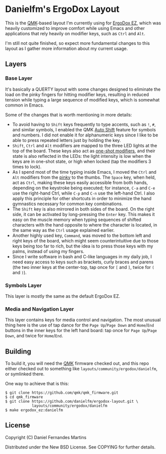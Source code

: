 # Danielfm's ErgoDox Layout

This is the [QMK](https://github.com/qmk/qmk_firmware)-based layout I'm
currently using for [ErgoDox EZ](https://ergodox-ez.com), which was
heavily customized to improve comfort while using Emacs and other
applications that rely heavily on modifier keys, such as `Ctrl` and `Alt`.

I'm still not quite finished, so expect more fundamental changes to this layout
as I gather more information about my current usage.

## Layers

### Base Layer

It's basically a QUERTY layout with some changes designed to eliminate the
load on the pinky fingers for hitting modifier keys, resulting in reduced
tension while typing a large sequence of modified keys, which is somewhat
common in Emacs.

Some of the changes that is worth mentioning in more details:

- To avoid having to `Shift` keys frequently to type accents, such as `!`, `#`,
  and similar symbols, I enabled the QMK
  [Auto Shift](https://docs.qmk.fm/#/feature_auto_shift) feature for symbols
  and numbers. I did not enable it for alphanumeric keys since I like to be able
  to press repeated letters just by holding the key.
- `Shift`, `Ctrl` and `Alt` modifiers are mapped to the three LED lights at the
  top of the board. These keys also act as
  [one-shot modifiers](https://docs.qmk.fm/#/feature_advanced_keycodes?id=one-shot-keys),
  and their state is also reflected in the LEDs: the light intensity is low when
  the keys are in one-shot state, or high when locked (tap the modifiers 3 times
  to lock).
- As I spend most of the time typing inside Emacs, I moved the `Ctrl` and
  `Alt` modifiers from the [pinky](http://ergoemacs.org/emacs/emacs_pinky.html)
  to the thumbs. The `Space` key, when held, act as `Ctrl`, making these keys
  easily accessible from both hands, depending on the keystroke being executed;
  for instance, `C-a` and `C-e` use the right-hand Ctrl, while `C-p` and `C-n`
  use the left-hand Ctrl. I also apply this principle for other shortcuts in
  order to minimize the hand gymnastics necessary for common key combinations.
- The `Shift` key is also mirrored in both sides of the board. On the right
  side, it can be activated by long-pressing the `Enter` key. This makes it easy
  on the muscle memory when typing sequences of shifted characters with the hand
  opposite to where the character is located, in the same way as the `Ctrl`
  usage explained earlier.
- Another highly used key, `Command`, was moved to the bottom left and right
  keys of the board, which might seem counterintuitive due to those keys being
  too far to rich, but the idea is to press those keys with my palms, instead of
  using my fingers.
- Since I write software in bash and C-like languages in my daily job, I need
  easy access to keys such as brackets, curly braces and parens (the two inner
  keys at the center-top, tap once for `[` and `]`, twice for `(` and `)`).

### Symbols Layer

This layer is mostly the same as the default ErgoDox EZ.

### Media and Navigation Layer

This layer contains keys for media control and navigation. The most unusual
thing here is the use of tap dance for the `Page Up`/`Page Down` and
`Home`/`End` buttons in the inner keys for the left hand board: tap once for
`Page Up`/`Page Down`, and twice for `Home`/`End`.

## Building

To build it, you will need the [QMK](https://github.com/qmk/qmk_firmware)
firmware checked out, and this repo either checked out to something like
`layouts/community/ergodox/danielfm`, or symlinked there.

One way to achieve that is this:

```
$ git clone https://github.com/qmk/qmk_firmware.git
$ cd qmk_firmware
$ git clone https://github.com/danielfm/ergodox-layout.git \
            layouts/community/ergodox/danielfm
$ make ergodox_ez:danielfm
```

## License

Copyright (C) Daniel Fernandes Martins

Distributed under the New BSD License. See COPYING for further details.
